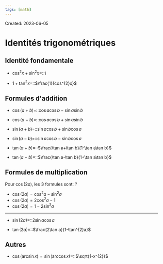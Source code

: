 ```yaml
---
tags: [math] 
---
```

Created: 2023-06-05

# Identités trigonométriques
## Identité fondamentale
- $\cos^{2}x+\sin^{2}x=$::$1$
<!--SR:!2025-01-24,362,250-->
- $1+\tan^{2}x=$::$\frac{1}{cos^{2}x}$
<!--SR:!2024-02-08,58,230-->
## Formules d'addition
- $\cos(a+b)=$::$\cos a\cos b-\sin a\sin b$
<!--SR:!2024-10-14,299,250-->
- $\cos(a-b)=$::$\cos a\cos b+\sin a\sin b$
<!--SR:!2024-02-21,79,210-->
- $\sin(a+b)=$::$\sin a\cos b+\sin b\cos a$
<!--SR:!2024-02-28,62,230-->
- $\sin(a-b)=$::$\sin a\cos b-\sin b\cos a$
<!--SR:!2024-04-15,73,230-->
- $\tan(a+b)=$::$\frac{\tan a+\tan b}{1-\tan a\tan b}$
<!--SR:!2024-04-03,174,230-->
- $\tan(a-b)=$::$\frac{\tan a-\tan b}{1+\tan a\tan b}$
<!--SR:!2024-03-08,169,250-->
## Formules de multiplication
Pour $\cos(2a)$, les 3 formules sont:
?
- $\cos(2a)=\cos^{2}a-\sin^{2}a$
- $\cos(2a)=2\cos^{2}a-1$
- $\cos(2a)=1-2\sin^{2}a$
<!--SR:!2024-02-06,12,244-->

---
- $\sin(2a)=$::$2\sin a\cos a$
<!--SR:!2024-02-07,13,244-->
- $\tan(2a)=$::$\frac{2\tan a}{1-\tan^{2}a}$
<!--SR:!2024-02-07,13,244-->

## Autres
- $\cos(\arcsin x)=\sin(\arccos x)=$::$\sqrt{1-x^{2}}$
<!--SR:!2024-03-02,26,244-->
